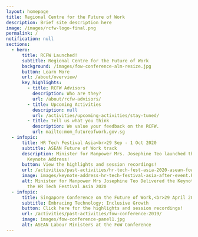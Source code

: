 ```yaml
---
layout: homepage
title: Regional Centre for the Future of Work
description: Brief site description here
image: /images/rcfw-logo-final.png
permalink: /
notification: null
sections:
  - hero:
      title: RCFW Launched!
      subtitle: Regional Centre for the Future of Work
      background: /images/fow-conference-alm-resize.jpg
      button: Learn More
      url: /about/overview/
      key_highlights:
        - title: RCFW Advisors
          description: Who are they?
          url: /about/rcfw-advisors/
        - title: Upcoming Activities
          description: null
          url: /activities/upcoming-activities/stay-tuned/
        - title: Tell us what you think
          description: We value your feedback on the RCFW.
          url: mailto:mom_futureofwork.gov.sg
  - infopic:
      title: HR Tech Festival Asia<br>29 Sep - 1 Oct 2020
      subtitle: ASEAN Future of Work track
      description: Minister for Manpower Mrs. Josephine Teo launched the RCFW in her
        Keynote Address!
      button: View the highlights and session recordings!
      url: /activities/past-activities/hr-tech-fest-asia-2020-asean-fow-track/
      image: images/keynote-address-hr-tech-festival-asia-after-event.PNG
      alt: Minister for Manpower Mrs Josephine Teo Delivered the Keynote Address at
        the HR Tech Festival Asia 2020
  - infopic:
      title: Singapore Conference on the Future of Work,<br>29 April 2019
      subtitle: Embracing Technology; Inclusive Growth
      button: Click here for the highlights and session recordings!
      url: /activities/past-activities/fow-conference-2019/
      image: images/fow-conference-panel1.jpg
      alt: ASEAN Labour Ministers at the FoW Conference
---
```

